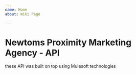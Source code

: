 ```yaml
---
name: Home
about: Wiki Page

---
```


# Newtoms Proximity Marketing Agency - API

these API was built on top using Mulesoft technologies
